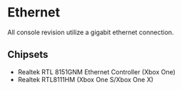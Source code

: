# Ethernet
All console revision utilize a gigabit ethernet connection.

## Chipsets
- Realtek RTL 8151GNM Ethernet Controller (Xbox One)
- Realtek RTL8111HM (Xbox One S/Xbox One X)
